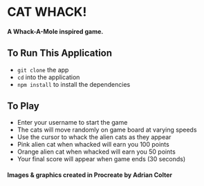 # CAT WHACK!

#### A Whack-A-Mole inspired game.

## To Run This Application

- `git clone` the app
- `cd` into the application
- `npm install` to install the dependencies

## To Play

- Enter your username to start the game
- The cats will move randomly on game board at varying speeds
- Use the cursor to whack the alien cats as they appear
- Pink alien cat when whacked will earn you 100 points
- Orange alien cat when whacked will earn you 50 points
- Your final score will appear when game ends (30 seconds)

#### Images & graphics created in Procreate by Adrian Colter
